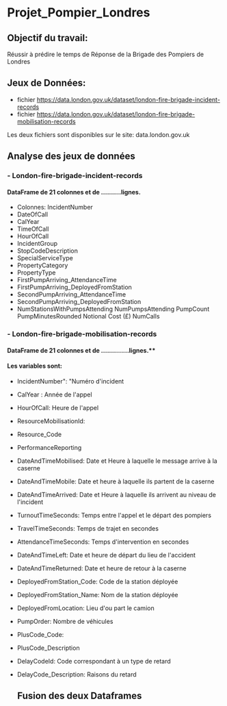# Projet_Pompier_Londres

## Objectif du travail: 
Réussir à prédire le temps de Réponse de la Brigade des Pompiers de Londres

## Jeux de Données:
- fichier https://data.london.gov.uk/dataset/london-fire-brigade-incident-records 
- fichier https://data.london.gov.uk/dataset/london-fire-brigade-mobilisation-records

Les deux fichiers sont disponibles sur le site: data.london.gov.uk

## Analyse des jeux de données
### - London-fire-brigade-incident-records
#### DataFrame de 21 colonnes et de ..........lignes.
* Colonnes: IncidentNumber
* DateOfCall
* CalYear
* TimeOfCall
* HourOfCall
* IncidentGroup
* StopCodeDescription
* SpecialServiceType
* PropertyCategory
* PropertyType	
* FirstPumpArriving_AttendanceTime
* FirstPumpArriving_DeployedFromStation
* SecondPumpArriving_AttendanceTime
* SecondPumpArriving_DeployedFromStation
* NumStationsWithPumpsAttending
NumPumpsAttending	PumpCount
PumpMinutesRounded
Notional Cost (£)
NumCalls


### - London-fire-brigade-mobilisation-records
#### DataFrame de 21 colonnes et de ..............lignes.**
#### Les variables sont:
*  IncidentNumber": "Numéro d'incident
*  CalYear : Année de l'appel
* HourOfCall: Heure de l'appel
* ResourceMobilisationId: 
* Resource_Code
* PerformanceReporting
* DateAndTimeMobilised: Date et Heure à laquelle le message arrive à la caserne
* DateAndTimeMobile: Date et heure à laquelle ils partent de la caserne
* DateAndTimeArrived: Date et Heure à laquelle ils arrivent au niveau de l'incident
* TurnoutTimeSeconds: Temps entre l'appel et le départ des pompiers
* TravelTimeSeconds: Temps de trajet en secondes
* AttendanceTimeSeconds: Temps d'intervention en secondes
* DateAndTimeLeft: Date et heure de départ du lieu de l'accident
* DateAndTimeReturned: Date et heure de retour à la caserne
* DeployedFromStation_Code: Code de la station déployée
* DeployedFromStation_Name: Nom de la station déployée
* DeployedFromLocation: Lieu d'ou part le camion
* PumpOrder: Nombre de véhicules
* PlusCode_Code: 
* PlusCode_Description
* DelayCodeId: Code correspondant à un type de retard
* DelayCode_Description: Raisons du retard


  ## Fusion des deux Dataframes 
